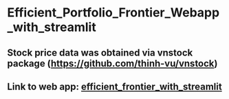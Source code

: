 # Efficient_Portfolio_Frontier_Webapp_with_streamlit

## Stock price data was obtained via vnstock package (https://github.com/thinh-vu/vnstock)

## Link to web app: [efficient_frontier_with_streamlit](https://efficientfrontierwithapp-enyvqqrwj7awxqbpbrn599.streamlit.app/)
